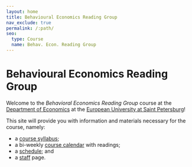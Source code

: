 ```yaml
---
layout: home
title: Behavioural Economics Reading Group
nav_exclude: true
permalink: /:path/
seo:
  type: Course
  name: Behav. Econ. Reading Group
---
```


# Behavioural Economics Reading Group

Welcome to the _Behavioral Economics Reading Group_ course at the [Department of Economics](https://eusp.org/en/econ) at the [European University at Saint Petersburg](https://eusp.org/en)! 

This site will provide you with information and materials necessary for the course, namely:

- a [course syllabus](about.md);
- a bi-weekly [course calendar](calendar.md) with readings;
- a [schedule](schedule.md); and 
- a [staff](staff.md) page.


